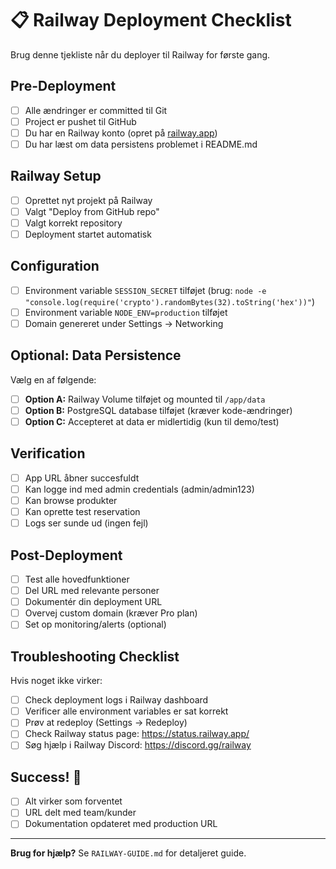 # 📋 Railway Deployment Checklist

Brug denne tjekliste når du deployer til Railway for første gang.

## Pre-Deployment

- [ ] Alle ændringer er committed til Git
- [ ] Project er pushet til GitHub
- [ ] Du har en Railway konto (opret på [railway.app](https://railway.app))
- [ ] Du har læst om data persistens problemet i README.md

## Railway Setup

- [ ] Oprettet nyt projekt på Railway
- [ ] Valgt "Deploy from GitHub repo"
- [ ] Valgt korrekt repository
- [ ] Deployment startet automatisk

## Configuration

- [ ] Environment variable `SESSION_SECRET` tilføjet (brug: `node -e "console.log(require('crypto').randomBytes(32).toString('hex'))"`)
- [ ] Environment variable `NODE_ENV=production` tilføjet
- [ ] Domain genereret under Settings → Networking

## Optional: Data Persistence

Vælg en af følgende:

- [ ] **Option A:** Railway Volume tilføjet og mounted til `/app/data`
- [ ] **Option B:** PostgreSQL database tilføjet (kræver kode-ændringer)
- [ ] **Option C:** Accepteret at data er midlertidig (kun til demo/test)

## Verification

- [ ] App URL åbner succesfuldt
- [ ] Kan logge ind med admin credentials (admin/admin123)
- [ ] Kan browse produkter
- [ ] Kan oprette test reservation
- [ ] Logs ser sunde ud (ingen fejl)

## Post-Deployment

- [ ] Test alle hovedfunktioner
- [ ] Del URL med relevante personer
- [ ] Dokumentér din deployment URL
- [ ] Overvej custom domain (kræver Pro plan)
- [ ] Set op monitoring/alerts (optional)

## Troubleshooting Checklist

Hvis noget ikke virker:

- [ ] Check deployment logs i Railway dashboard
- [ ] Verificer alle environment variables er sat korrekt
- [ ] Prøv at redeploy (Settings → Redeploy)
- [ ] Check Railway status page: https://status.railway.app/
- [ ] Søg hjælp i Railway Discord: https://discord.gg/railway

## Success! 🎉

- [ ] Alt virker som forventet
- [ ] URL delt med team/kunder
- [ ] Dokumentation opdateret med production URL

---

**Brug for hjælp?** Se `RAILWAY-GUIDE.md` for detaljeret guide.
